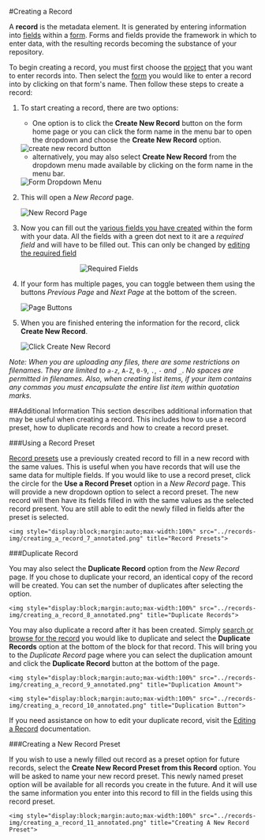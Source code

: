 #Creating a Record

A **record** is the metadata element. It is generated by entering information into [fields](../forms/creating_fields.md) within a [form](../forms/creating_a_form.md). Forms and fields provide the framework in which to enter data, with the resulting records becoming the substance of your repository.

To begin creating a record, you must first choose the [project](../projects/creating_a_project.md) that you want to enter records into. Then select the [form](../forms/navigating_to_a_form.md) you would like to enter a record into by clicking on that form's name. Then follow these steps to create a record:

1. To start creating a record, there are two options:

    * One option is to click the **Create New Record** button on the form home page or you can click the form name in the menu bar to open the dropdown and choose the **Create New Record** option.

    <img style="display:block;margin:auto;max-width:100%" src="../records-img/creating_a_record_1_annotated.png" title="create new record button">

    * alternatively, you may also select **Create New Record** from the dropdown menu made available by clicking on the form name in the menu bar.

    <img style="display:block;margin:auto;max-width:100%" src="../records-img/creating_a_record_2_annotated.png" title="Form Dropdown Menu">

2. This will open a *New Record* page.

    <img style="display:block;margin:auto;max-width:100%" src="../records-img/creating_a_record_3_annotated.png" title="New Record Page">

3. Now you can fill out the [various fields you have created](../forms/understanding_field_types.md) within the form with your data. All the fields with a green dot next to it are a *required field* and will have to be filled out. This can only be changed by [editing the required field](../forms/editing_fields.md)

    <img style="display:block;margin:auto;max-width:50%" src="../records-img/creating_a_record_4_annotated.png" title="Required Fields">

4. If your form has multiple pages, you can toggle between them using the buttons *Previous Page* and *Next Page* at the bottom of the screen.

    <img style="display:block;margin:auto;max-width:100%" src="../records-img/creating_a_record_5_annotated.png" title="Page Buttons">

5. When you are finished entering the information for the record, click **Create New Record**.

    <img style="display:block;margin:auto;max-width:100%" src="../records-img/creating_a_record_6_annotated.png" title="Click Create New Record">

*Note: When you are uploading any files, there are some restrictions on filenames. They are limited to <code>a-z</code>,* <code>A-Z</code>, <code>0-9</code>, <code>.</code>, <code>-</code> *and* <code>_</code>. *No spaces are permitted in filenames. Also, when creating list items, if your item contains any commas you must encapsulate the entire list item within quotation marks.*


##Additional Information
This section describes additional information that may be useful when creating a record. This includes how to use a record preset, how to duplicate records and how to create a record preset.

###Using a Record Preset

[Record presets](../records/using_record_presets.md) use a previously created record to fill in a new record with the same values. This is useful when you have records that will use the same data for multiple fields. If you would like to use a record preset, click the circle for the **Use a Record Preset** option in a *New Record* page. This will provide a new dropdown option to select a record preset. The new record will then have its fields filled in with the same values as the selected record present. You are still able to edit the newly filled in fields after the preset is selected.

    <img style="display:block;margin:auto;max-width:100%" src="../records-img/creating_a_record_7_annotated.png" title="Record Presets">

###Duplicate Record

You may also select the **Duplicate Record** option from the *New Record* page. If you chose to duplicate your record, an identical copy of the record will be created. You can set the number of duplicates after selecting the option.

    <img style="display:block;margin:auto;max-width:100%" src="../records-img/creating_a_record_8_annotated.png" title="Duplicate Records">

You may also duplicate a record after it has been created. Simply [search or browse for the record](../searching_and_browsing_records.md) you would like to duplicate and select the **Duplicate Records** option at the bottom of the block for that record. This will bring you to the *Duplicate Record* page where you can select the duplication amount and click the **Duplicate Record** button at the bottom of the page.

    <img style="display:block;margin:auto;max-width:100%" src="../records-img/creating_a_record_9_annotated.png" title="Duplication Amount">

    <img style="display:block;margin:auto;max-width:100%" src="../records-img/creating_a_record_10_annotated.png" title="Duplication Button">

If you need assistance on how to edit your duplicate record, visit the [Editing a Record](/forms/editing_a_form.md) documentation.

###Creating a New Record Preset

If you wish to use a newly filled out record as a preset option for future records, select the **Create New Record Preset from this Record** option. You will be asked to name your new record preset. This newly named preset option will be available for all records you create in the future. And it will use the same information you enter into this record to fill in the fields using this record preset.

    <img style="display:block;margin:auto;max-width:100%" src="../records-img/creating_a_record_11_annotated.png" title="Creating A New Record Preset">
